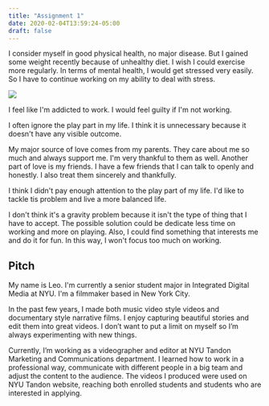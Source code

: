 ```yaml
---
title: "Assignment 1"
date: 2020-02-04T13:59:24-05:00
draft: false
---
```


I consider myself in good physical health, no major disease. But I gained some weight recently because of unhealthy diet. I wish I could exercise more regularly. In terms of mental health, I would get stressed very easily. So I have to continue working on my ability to deal with stress. 

![](https://tva1.sinaimg.cn/large/006tNbRwgy1gbl0szyizpj31fg0kgtcj.jpg)

I feel like I'm addicted to work. I would feel guilty if I'm not working. 

I often ignore the play part in my life. I think it is unnecessary because it doesn't have any visible outcome. 

My major source of love comes from my parents. They care about me so much and always support me. I'm very thankful to them as well. Another part of love is my friends. I have a few friends that I can talk to openly and honestly. I also treat them sincerely and thankfully. 

I think I didn't pay enough attention to the play part of my life. I'd like to tackle tis problem and live a more balanced life.

I don't think it's a gravity problem because it isn't the type of thing that I have to accept. The possible solution could be dedicate less time on working and more on playing. Also, I could find something that interests me and do it for fun. In this way, I won't focus too much on working. 

## Pitch

My name is Leo. I'm currently a senior student major in Integrated Digital Media at NYU. I'm a filmmaker based in New York City.

In the past few years, I made both music video style videos and documentary style narrative films. I enjoy capturing beautiful stories and edit them into great videos. I don’t want to put a limit on myself so I’m always experimenting with new things. 

Currently, I’m working as a videographer and editor at NYU Tandon Marketing and Communications department. I learned how to work in a professional way, communicate with different people in a big team and adjust the content to the audience. The videos I produced were used on NYU Tandon website, reaching both enrolled students and students who are interested in applying.